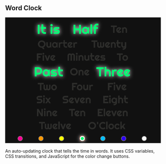 ## Word Clock

![word clock screenshot](/word-clock.png)

An auto-updating clock that tells the time in words. It uses CSS variables, CSS transitions, and JavaScript for the color change buttons.
